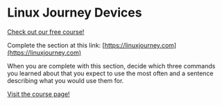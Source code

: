 # Linux Journey Devices

[Check out our free course!](https://academy.hoppersroppers.org/mod/page/view.php?id=684)

Complete the section at this link: [https://linuxjourney.com](https://linuxjourney.com)

When you are complete with this section, decide which three commands you learned about that you expect to use the most often and a sentence describing what you would use them for. 


[Visit the course page!](https://academy.hoppersroppers.org/mod/assign/view.php?id=684)
 